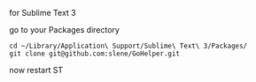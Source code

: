 for Sublime Text 3

go to your Packages directory

    cd ~/Library/Application\ Support/Sublime\ Text\ 3/Packages/
    git clone git@github.com:slene/GoHelper.git

now restart ST
